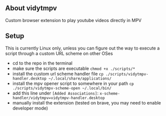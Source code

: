 ## About vidytmpv

Custom browser extension to play youtube videos directly in MPV

## Setup

This is currently Linux only, unless you can figure out the way to execute a script through a custom URL scheme on other OSes

- cd to the repo in the terminal
- make sure the scripts are executable `chmod +x ./scripts/*`
- install the custom url scheme handler file `cp ./scripts/vidytmpv-handler.desktop ~/.local/share/applications/`
- install the mpv opener script to somewhere in your path `cp ./scripts/vidytmpv-scheme-open ~/.local/bin/`
- add this line under `[Added Associations]`: `x-scheme-handler/vidytmpv=vidytmpv-handler.desktop`
- manually install the extension (tested on brave, you may need to enable developer mode)
